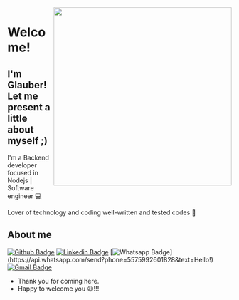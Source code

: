 <img align="right" width="400" height="400" src="https://cdn.dribbble.com/users/232703/screenshots/2963564/media/51aabd9c8d665d5f5d1dd9926170fac4.gif">


# Welcome!
## I'm Glauber! Let me present a little about myself ;)

I'm a Backend developer focused in Nodejs | Software engineer :computer:

Lover of technology and coding well-written and tested codes :green_heart:



## About me 

[![Github Badge](https://img.shields.io/badge/-Github-000?style=flat-square&logo=Github&logoColor=white&link=https://github.com/gcors88)](https://github.com/gcors88)
[![Linkedin Badge](https://img.shields.io/badge/-LinkedIn-blue?style=flat-square&logo=Linkedin&logoColor=white&link=https://www.linkedin.com/in/gcolliveira/)](https://www.linkedin.com/in/gcolliveira/)
[![Whatsapp Badge](https://img.shields.io/badge/-Whatsapp-4CA143?style=flat-square&labelColor=4CA143&logo=whatsapp&logoColor=white&link=https://api.whatsapp.com/send?phone=5575992601828&text=Hello!)](https://api.whatsapp.com/send?phone=5575992601828&text=Hello!)
[![Gmail Badge](https://img.shields.io/badge/-Gmail-c14438?style=flat-square&logo=Gmail&logoColor=white&link=mailto:glauber17230@gmail.com)](mailto:glauber17230@gmail.com)


- Thank you for coming here. 
- Happy to welcome you :smiley:!!!
